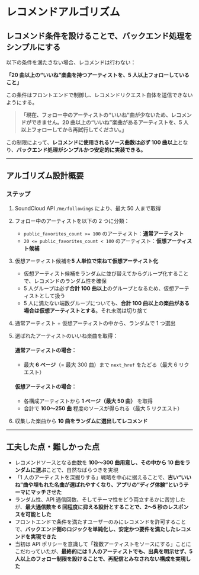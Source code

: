 # レコメンドアルゴリズム

## レコメンド条件を設けることで、バックエンド処理をシンプルにする

以下の条件を満たさない場合、レコメンドは行わない：

**「20 曲以上の“いいね”楽曲を持つアーティストを、5 人以上フォローしていること」**

この条件はフロントエンドで制御し、レコメンドリクエスト自体を送信できないようにする。

> **「現在、フォロー中のアーティストの“いいね”曲が少ないため、レコメンドができません。20 曲以上の“いいね”楽曲があるアーティストを、5 人以上フォローしてから再試行してください。」**

この制限によって、**レコメンドに使用されるソース曲数は必ず 100 曲以上**となり、**バックエンド処理がシンプルかつ安定的に実装できる。**

---

## アルゴリズム設計概要

### ステップ

1. SoundCloud API `/me/followings` により、最大 50 人まで取得
2. フォロー中のアーティストを以下の 2 つに分類：
   - `public_favorites_count >= 100` のアーティスト：**通常アーティスト**
   - `20 <= public_favorites_count < 100` のアーティスト：**仮想アーティスト候補**
3. 仮想アーティスト候補を**5 人単位で束ねて仮想アーティスト化**
   - 仮想アーティスト候補をランダムに並び替えてからグループ化することで、レコメンドのランダム性を確保
   - 5 人グループは必ず**合計 100 曲以上**のグループとなるため、仮想アーティストとして扱う
   - 5 人に満たない端数グループについても、**合計 100 曲以上の楽曲がある場合は仮想アーティストとする**。それ未満は切り捨て
4. 通常アーティスト + 仮想アーティストの中から、ランダムで 1 つ選出
5. 選ばれたアーティストのいいね楽曲を取得：

   #### 通常アーティストの場合：

   - 最大 **6 ページ**（= 最大 300 曲）まで `next_href` をたどる（最大 6 リクエスト）

   #### 仮想アーティストの場合：

   - 各構成アーティストから **1 ページ（最大 50 曲）** を取得
   - 合計で **100〜250 曲** 程度のソースが得られる（最大 5 リクエスト）

6. 収集した楽曲から **10 曲をランダムに選出してレコメンド**

---

## 工夫した点・難しかった点

- レコメンドソースとなる曲数を **100〜300 曲用意し、その中から 10 曲をランダムに選ぶ**ことで、自然なばらつきを実現
- 「1 人のアーティストを深掘りする」戦略を中心に据えることで、**古い“いいね”曲や埋もれた名曲が選ばれやすくなり、アプリの“ディグ体験”というテーマにマッチさせた**
- ランダム性、API 通信回数、そしてテーマ性をどう両立するかに苦労したが、**最大通信数を 6 回程度に抑える設計とすることで、2〜5 秒のレスポンスを可能とした**
- フロントエンドで条件を満たすユーザーのみにレコメンドを許可することで、**バックエンド側のロジックを単純化し、安定かつ要件を満たしたレコメンドを実現できた**
- 当初は API ポリシーを意識して「複数アーティストをソースにする」ことにこだわっていたが、**最終的には 1 人のアーティストでも、出典を明示せず、5 人以上のフォロー制限を設けることで、再配信とみなされない構成を実現した**
